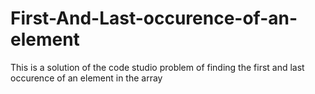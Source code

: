 # First-And-Last-occurence-of-an-element
This is a solution of the  code studio problem of finding the first and last occurence of an element in the array
